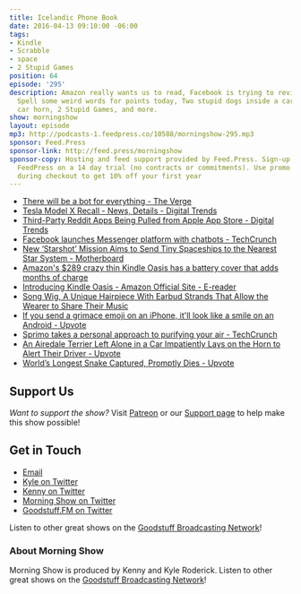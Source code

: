 ```yaml
---
title: Icelandic Phone Book
date: 2016-04-13 09:10:00 -06:00
tags:
- Kindle
- Scrabble
- space
- 2 Stupid Games
position: 64
episode: '295'
description: Amazon really wants us to read, Facebook is trying to revive chatbots,
  Spell some weird words for points today, Two stupid dogs inside a car can work a
  car horn, 2 Stupid Games, and more.
show: morningshow
layout: episode
mp3: http://podcasts-1.feedpress.co/10588/morningshow-295.mp3
sponsor: Feed.Press
sponsor-link: http://feed.press/morningshow
sponsor-copy: Hosting and feed support provided by Feed.Press. Sign-up today and try
  FeedPress on a 14 day trial (no contracts or commitments). Use promo code `morningshow`
  during checkout to get 10% off your first year
---
```


* [There will be a bot for everything - The Verge](http://www.theverge.com/2016/4/12/11416122/there-will-be-a-bot-for-everything)
* [Tesla Model X Recall - News, Details - Digital Trends](http://www.digitaltrends.com/cars/tesla-model-x-recall-news-details/)
* [Third-Party Reddit Apps Being Pulled from Apple App Store - Digital Trends](http://www.digitaltrends.com/mobile/third-party-reddit-apps-pulled-from-apple-app-store/)
* [Facebook launches Messenger platform with chatbots - TechCrunch](http://techcrunch.com/2016/04/12/agents-on-messenger/?ncid=rss&utm_source=feedburner&utm_medium=feed&utm_campaign=Feed%3A+Techcrunch+%28TechCrunch%29)
* [New ‘Starshot’ Mission Aims to Send Tiny Spaceships to the Nearest Star System - Motherboard](http://motherboard.vice.com/read/starshot-alpha-centuri-stephen-hawking-yuri-milner)
* [Amazon's $289 crazy thin Kindle Oasis has a battery cover that adds months of charge](http://thenextweb.com/gadgets/2016/04/13/amazons-289-kindle-oasis-crazy-thin-comes-battery-cover-add-months/)
* [Introducing Kindle Oasis - Amazon Official Site - E-reader](http://www.amazon.com/dp/B00REQKWGA?ref=deveng_soc)
* [Song Wig, A Unique Hairpiece With Earbud Strands That Allow the Wearer to Share Their Music](http://laughingsquid.com/song-wig-a-unique-hairpiece-with-earbud-strands-that-allow-the-wearer-to-share-their-music/)
* [If you send a grimace emoji on an iPhone, it'll look like a smile on an Android - Upvote](http://upvote.morningshow.am/if-you-send-a-grimace-emoji-on-an-iphone-itll-look-like-a-smile-on-an-android/2016-04-11)
* [Sprimo takes a personal approach to purifying your air - TechCrunch](http://techcrunch.com/2016/04/12/sprimo/?ncid=rss&utm_source=feedburner&utm_medium=feed&utm_campaign=Feed:+Techcrunch+(TechCrunch))
* [An Airedale Terrier Left Alone in a Car Impatiently Lays on the Horn to Alert Their Driver - Upvote](http://upvote.morningshow.am/an-airedale-terrier-left-alone-in-a-car-impatiently-lays-on-the-horn-to-alert-their-driver/2016-04-11)
* [World’s Longest Snake Captured, Promptly Dies - Upvote](http://upvote.morningshow.am/worlds-longest-snake-captured-promptly-dies/2016-04-11)

## Support Us
*Want to support the show?* Visit [Patreon](http://patreon.com/morningshow) or our [Support page](http://goodstuff.fm/support) to help make this show possible!

## Get in Touch
* [Email](mailto:kyle@goodstuff.fm)
* [Kyle on Twitter](http://twitter.com/dogburps)
* [Kenny on Twitter](http://twitter.com/pizzarobotics)
* [Morning Show on Twitter](http://twitter.com/morningshowam)
* [Goodstuff.FM on Twitter](http://twitter.com/goodstufffm)

Listen to other great shows on the [Goodstuff Broadcasting Network](http://goodstuff.fm/shows)!

### About Morning Show
Morning Show is produced by Kenny and Kyle Roderick. Listen to other great shows on the [Goodstuff Broadcasting Network](http://goodstuff.fm/)!
